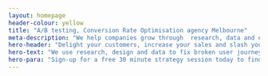 ```yaml
---
layout: homepage
header-colour: yellow
title: "A/B testing, Conversion Rate Optimisation agency Melbourne"
meta-description: "We help companies grow through  research, data and experimentation"
hero-header: "Delight your customers, increase your sales and slash your paid traffic spend"
hero-text: "We use research, design and data to fix broken user journeys, increase conversion rates and lower the cost of customer acquisition."
hero-para: "Sign-up for a free 30 minute strategy session today to find out how we can help your business."
---
```


